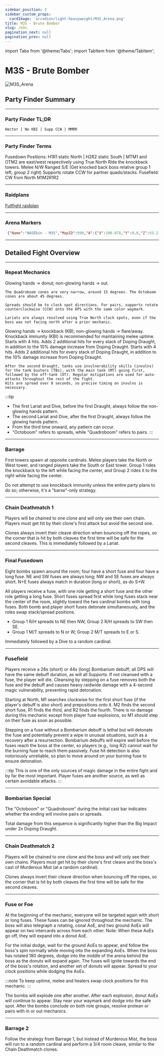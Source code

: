 ```yaml
---
sidebar_position: 3
sidebar_custom_props:
  cardImage: 'arcadion/light-heavyweight/M3S_Arena.png'
title: M3S - Brute Bomber
slug: /m3s
pagination_next: null
pagination_prev: null
---
```


import Tabs from '@theme/Tabs';
import TabItem from '@theme/TabItem';

# M3S - Brute Bomber
![M3S_Arena](/arcadion/light-heavyweight/M3S_Arena.png)

## Party Finder Summary

***

### Party Finder TL;DR

```
Hector | No KBI | Supp CCW | MMRR
```

***

### Party Finder Terms

<Tabs>
  <TabItem value="Hector" label="Hector" default>
    Fusedown Positions: H1R1 static North | H2R2 static South | MTM1 and OTM2 are east/west respectively using True North
  </TabItem>
  <TabItem value="no KBI" label="no KBI">
    Ride the knockback towers. Melee N/W Ranged S/E (Get knocked back boss relative group 1 left, group 2 right)
  </TabItem>
  <TabItem value=" Supp CCW" label=" Supp CCW">
    Supports rotate CCW for partner quads/stacks.
  </TabItem>
  <TabItem value="MMRR" label="MMRR">
    Fusefield: CW from North M1M2R1R2
  </TabItem>
</Tabs>

***

### Raidplans

[Fullfight raidplan](https://raidplan.io/plan/RA356IAfPAKoPqJL)

***

### Arena Markers

```json
 {"Name":"NASEbin - M3S","MapID":990,"A":{"X":100.078,"Y":0.0,"Z":93.111,"ID":0,"Active":true},"B":{"X":106.818,"Y":0.0,"Z":99.948,"ID":1,"Active":true},"C":{"X":100.06,"Y":0.0,"Z":106.72,"ID":2,"Active":true},"D":{"X":93.196,"Y":0.0,"Z":99.736,"ID":3,"Active":true},"One":{"X":91.665,"Y":0.0,"Z":91.519,"ID":4,"Active":true},"Two":{"X":108.531,"Y":0.0,"Z":91.493,"ID":5,"Active":true},"Three":{"X":108.496,"Y":0.0,"Z":108.282,"ID":6,"Active":true},"Four":{"X":91.613,"Y":0.0,"Z":108.359,"ID":7,"Active":true}}
```

***

## Detailed Fight Overview

***

### Repeat Mechanics

<Tabs>
  <TabItem value="Lariat" label="Lariat" default>
    Glowing hands -> donut; non-glowing hands -> out.
    
    The Quadroboom cones are very narrow, around 15 degrees. The Octoboom cones are about 45 degrees.
    
    Spreads should be to clock spot directions. For pairs, supports rotate counterclockwise (CCW) onto the DPS with the same color waymark.
    
    Lariats are always resolved using True North clock spots, even if the boss was not facing north after a prior mechanic.
  </TabItem>
  <TabItem value="Dive" label="Dive">
    Glowing hands -> knockback (KB); non-glowing hands -> flare/away. Knockback immunity (KBI) is recommended for maintaining melee uptime.
  </TabItem>
  <TabItem value="Brutal Impact" label="Brutal Impact">
    Starts with 4 hits. Adds 2 additional hits for every stack of Doping Draught, in addition to the 10% damage increase from Doping Draught.
  </TabItem>
  <TabItem value="Knuckle Sandwich" label="Knuckle Sandwich">
    Starts with 4 hits. Adds 2 additional hits for every stack of Doping Draught, in addition to the 10% damage increase from Doping Draught.
    
    After the second Draught, tanks use invulnerability skills (invulns) for the tank busters (TBs), with the main tank (MT) going first, followed by the off-tank (OT). Regular mitigations are used for auto-attacks throughout the rest of the fight. 
    Hits are spread over 8 seconds, so precise timing on invulns is necessary.
  </TabItem>
</Tabs>

:::tip
- The first Lariat and Dive, before the first Draught, always follow the non-glowing hands pattern.
- The second Lariat and Dive, after the first Draught, always follow the glowing hands pattern.
- From the third time onward, any pattern can occur.
- "Octoboom" refers to spreads, while "Quadroboom" refers to pairs.
:::

***

### Barrage

First towers spawn at opposite cardinals. Melee players take the North or West tower, and ranged players take the South or East tower. 
Group 1 rides the knockback to the left while facing the center, and Group 2 rides it to the right while facing the center.

Do not attempt to use knockback immunity unless the entire party plans to do so; otherwise, it's a "barse"-only strategy.

***

### Chain Deathmatch 1

Players will be chained to one clone and will only see their own chain. 
Players must get hit by their clone's first attack but avoid the second one.

Clones always invert their cleave direction when bouncing off the ropes, so the corner that is hit by both cleaves the first time will be safe for the second cleaves.
This is immediately followed by a Lariat.

***

### Final Fusedown

Eight bombs spawn around the room; four have a short fuse and four have a long fuse. 
NE and SW fuses are always long; NW and SE fuses are always short. 
N+E fuses always match in duration (long or short), as do S+W.

All players receive a fuse, with one role getting a short fuse and the other role getting a long fuse. 
Short fuses spread first while long fuses stack near the center of the room, slightly toward the two cardinal bombs with long fuses. 
Both bomb and player short fuses detonate simultaneously, and the roles swap stack/spread positions.

* Group 1 R/H spreads to NE then NW; Group 2 R/H spreads to SW then SE.
* Group 1 M/T spreads to N or W; Group 2 M/T spreads to E or S.

Immediately followed by a Dive to a random cardinal.

***

### Fusefield

Players receive a 26s (short) or 44s (long) Bombarium debuff; all DPS will have the same debuff duration, as will all Supports. 
If not cleansed with a fuse, the player will die. Cleansing by stepping on a fuse removes both the fuse and the debuff and causes heavy raidwide damage with a 4-second magic vulnerability, preventing rapid detonation.

Starting at North, M1 searches clockwise for the first short fuse (if the player's debuff is also short) and prepositions onto it. 
M2 finds the second short fuse, R1 finds the third, and R2 finds the fourth. 
There is no damage during this mechanic except from player fuse explosions, so M1 should step on their fuse as soon as possible.

Stepping on a fuse without a Bombarium debuff is lethal but will detonate the fuse and potentially prevent a wipe in unusual situations, such as a recovery after a resurrection. Bombarium debuffs will expire well before the fuses reach the boss at the center, so players (e.g., long R2) cannot wait for the burning fuse to reach them passively. Fuse hit detection is also notoriously unreliable, so plan to move around on your burning fuse to ensure detonation.

:::tip
This is one of the only sources of magic damage in the entire fight and by far the most important. Player fuses are another source, as well as certain avoidable attacks.
:::

***

### Bombarian Special

The "Octoboom" or "Quadroboom" during the initial cast bar indicates whether the ending will involve pairs or spreads.

Total damage from this sequence is significantly higher than the Big Impact under 2x Doping Draught.

***

### Chain Deathmatch 2

Players will be chained to one clone and the boss and will only see their own chains. Players must get hit by their clone's first cleave and the boss's cast of Murderous Mist (at a random cardinal).

Clones always invert their cleave direction when bouncing off the ropes, so the corner that is hit by both cleaves the first time will be safe for the second cleaves.

***

### Fuse or Foe

At the beginning of the mechanic, everyone will be targeted again with short or long fuses. 
These fuses can be ignored throughout the mechanic.
The boss will also telegraph a rotating, conal AoE, and two ground AoEs will appear on two intercards across from each other. 
Note: When these AoEs go off, they will expand into a donut AoE.

For the initial dodge, wait for the ground AoEs to appear, and follow the boss's spin normally while moving into the expanding AoEs. When the boss has rotated 180 degrees, dodge into the middle of the arena behind the boss as the donuts will expand again.
The fuses will ignite towards the end of the boss's rotation, and another set of donuts will appear. 
Spread to your clock positions while dodging the AoEs.

:::note
To keep uptime, melee and healers swap clock positions for this mechanic.
:::

The bombs will explode one after another. 
After each explosion, donut AoEs will continue to appear. 
Stay near your waymark and dodge into the safe spot. 
After the bombs conclude on both role groups, resolve protean or pairs with in or out mechanics.

***

### Barrage 2

Follow the strategy from Barrage 1, but instead of Murderous Mist, the boss will run to a random cardinal and perform a 3/4 room cleave, similar to the Chain Deathmatch clones.
